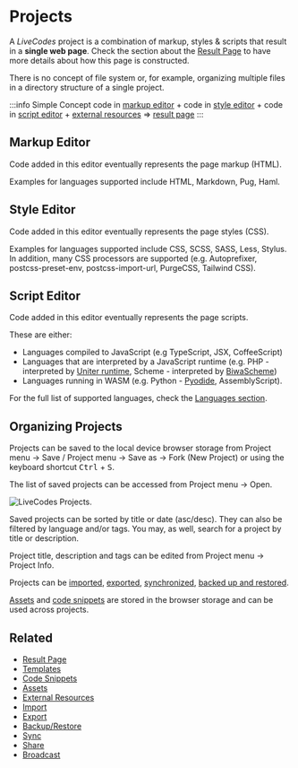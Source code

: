 # Projects

A _LiveCodes_ project is a combination of markup, styles & scripts that result in a **single web page**. Check the section about the [Result Page](./result.html.md) to have more details about how this page is constructed.

There is no concept of file system or, for example, organizing multiple files in a directory structure of a single project.

:::info Simple Concept
code in [markup editor](#markup-editor) + code in [style editor](#style-editor) + code in [script editor](#script-editor) + [external resources](./external-resources.html.md) => [result page](./result.html.md)
:::

## Markup Editor

Code added in this editor eventually represents the page markup (HTML).

Examples for languages supported include HTML, Markdown, Pug, Haml.

## Style Editor

Code added in this editor eventually represents the page styles (CSS).

Examples for languages supported include CSS, SCSS, SASS, Less, Stylus. In addition, many CSS processors are supported (e.g. Autoprefixer, postcss-preset-env, postcss-import-url, PurgeCSS, Tailwind CSS).

## Script Editor

Code added in this editor eventually represents the page scripts.

These are either:

- Languages compiled to JavaScript (e.g TypeScript, JSX, CoffeeScript)
- Languages that are interpreted by a JavaScript runtime (e.g. PHP - interpreted by [Uniter runtime](https://github.com/asmblah/uniter), Scheme - interpreted by [BiwaScheme](https://www.biwascheme.org))
- Languages running in WASM (e.g. Python - [Pyodide](https://pyodide.org/), AssemblyScript).

For the full list of supported languages, check the [Languages section](../languages/index.html.md).

## Organizing Projects

Projects can be saved to the local device browser storage from Project menu → Save / Project menu → Save as → Fork (New Project) or using the keyboard shortcut <kbd>Ctrl</kbd> + <kbd>S</kbd>.

The list of saved projects can be accessed from Project menu → Open.

![LiveCodes Projects](../../static/img/screenshots/saved-projects-1.jpg).

Saved projects can be sorted by title or date (asc/desc). They can also be filtered by language and/or tags. You may, as well, search for a project by title or description.

Project title, description and tags can be edited from Project menu → Project Info.

Projects can be [imported](./import.html.md), [exported](./export.html.md), [synchronized](./sync.html.md), [backed up and restored](./backup-restore.html.md).

[Assets](./assets.html.md) and [code snippets](./snippets.html.md) are stored in the browser storage and can be used across projects.

## Related

- [Result Page](./result.html.md)
- [Templates](./templates.html.md)
- [Code Snippets](./snippets.html.md)
- [Assets](./assets.html.md)
- [External Resources](./external-resources.html.md)
- [Import](./import.html.md)
- [Export](./export.html.md)
- [Backup/Restore](./backup-restore.html.md)
- [Sync](./sync.html.md)
- [Share](./share.html.md)
- [Broadcast](./broadcast.html.md)